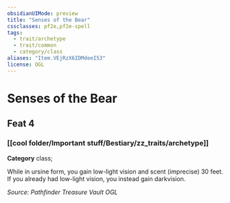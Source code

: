 ```yaml
---
obsidianUIMode: preview
title: "Senses of the Bear"
cssclasses: pf2e,pf2e-spell
tags:
  - trait/archetype
  - trait/common
  - category/class
aliases: "Item.VEjRzX6IDMdeeI53"
license: OGL
---
```

# Senses of the Bear
## Feat 4
### [[cool folder/Important stuff/Bestiary/zz_traits/archetype]]

**Category** class; 




While in ursine form, you gain low-light vision and scent (imprecise) 30 feet. If you already had low-light vision, you instead gain darkvision.

*Source: Pathfinder Treasure Vault*
*OGL*